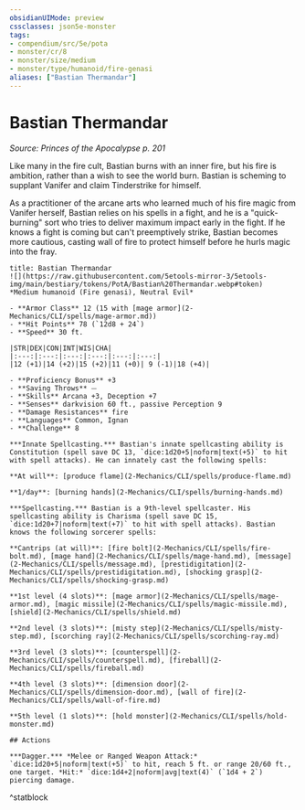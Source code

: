```yaml
---
obsidianUIMode: preview
cssclasses: json5e-monster
tags:
- compendium/src/5e/pota
- monster/cr/8
- monster/size/medium
- monster/type/humanoid/fire-genasi
aliases: ["Bastian Thermandar"]
---
```

# Bastian Thermandar
*Source: Princes of the Apocalypse p. 201*  

Like many in the fire cult, Bastian burns with an inner fire, but his fire is ambition, rather than a wish to see the world burn. Bastian is scheming to supplant Vanifer and claim Tinderstrike for himself.

As a practitioner of the arcane arts who learned much of his fire magic from Vanifer herself, Bastian relies on his spells in a fight, and he is a "quick-burning" sort who tries to deliver maximum impact early in the fight. If he knows a fight is coming but can't preemptively strike, Bastian becomes more cautious, casting wall of fire to protect himself before he hurls magic into the fray.

```ad-statblock
title: Bastian Thermandar
![](https://raw.githubusercontent.com/5etools-mirror-3/5etools-img/main/bestiary/tokens/PotA/Bastian%20Thermandar.webp#token)
*Medium humanoid (Fire genasi), Neutral Evil*

- **Armor Class** 12 (15 with [mage armor](2-Mechanics/CLI/spells/mage-armor.md))
- **Hit Points** 78 (`12d8 + 24`)
- **Speed** 30 ft.

|STR|DEX|CON|INT|WIS|CHA|
|:---:|:---:|:---:|:---:|:---:|:---:|
|12 (+1)|14 (+2)|15 (+2)|11 (+0)| 9 (-1)|18 (+4)|

- **Proficiency Bonus** +3
- **Saving Throws** ⏤
- **Skills** Arcana +3, Deception +7
- **Senses** darkvision 60 ft., passive Perception 9
- **Damage Resistances** fire
- **Languages** Common, Ignan
- **Challenge** 8

***Innate Spellcasting.*** Bastian's innate spellcasting ability is Constitution (spell save DC 13, `dice:1d20+5|noform|text(+5)` to hit with spell attacks). He can innately cast the following spells:

**At will**: [produce flame](2-Mechanics/CLI/spells/produce-flame.md)

**1/day**: [burning hands](2-Mechanics/CLI/spells/burning-hands.md)

***Spellcasting.*** Bastian is a 9th-level spellcaster. His spellcasting ability is Charisma (spell save DC 15, `dice:1d20+7|noform|text(+7)` to hit with spell attacks). Bastian knows the following sorcerer spells:

**Cantrips (at will)**: [fire bolt](2-Mechanics/CLI/spells/fire-bolt.md), [mage hand](2-Mechanics/CLI/spells/mage-hand.md), [message](2-Mechanics/CLI/spells/message.md), [prestidigitation](2-Mechanics/CLI/spells/prestidigitation.md), [shocking grasp](2-Mechanics/CLI/spells/shocking-grasp.md)

**1st level (4 slots)**: [mage armor](2-Mechanics/CLI/spells/mage-armor.md), [magic missile](2-Mechanics/CLI/spells/magic-missile.md), [shield](2-Mechanics/CLI/spells/shield.md)

**2nd level (3 slots)**: [misty step](2-Mechanics/CLI/spells/misty-step.md), [scorching ray](2-Mechanics/CLI/spells/scorching-ray.md)

**3rd level (3 slots)**: [counterspell](2-Mechanics/CLI/spells/counterspell.md), [fireball](2-Mechanics/CLI/spells/fireball.md)

**4th level (3 slots)**: [dimension door](2-Mechanics/CLI/spells/dimension-door.md), [wall of fire](2-Mechanics/CLI/spells/wall-of-fire.md)

**5th level (1 slots)**: [hold monster](2-Mechanics/CLI/spells/hold-monster.md)

## Actions

***Dagger.*** *Melee or Ranged Weapon Attack:* `dice:1d20+5|noform|text(+5)` to hit, reach 5 ft. or range 20/60 ft., one target. *Hit:* `dice:1d4+2|noform|avg|text(4)` (`1d4 + 2`) piercing damage.
```
^statblock